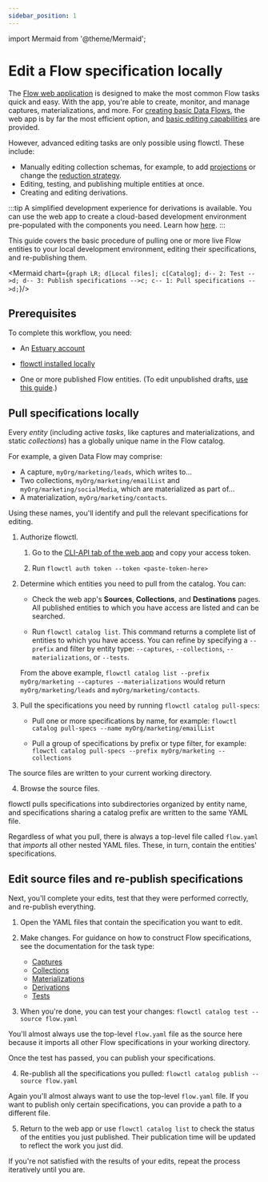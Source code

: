 ```yaml
---
sidebar_position: 1
---
```

import Mermaid from '@theme/Mermaid';

# Edit a Flow specification locally

The [Flow web application](../../concepts/web-app.md) is designed to make the most common Flow tasks quick and easy.
With the app, you're able to create, monitor, and manage captures, materializations, and more.
For [creating basic Data Flows](../create-dataflow.md), the web app is by far the most efficient option,
and [basic editing capabilities](../edit-data-flows.md) are provided.

However, advanced editing tasks are only possible using flowctl. These include:

* Manually editing collection schemas, for example, to add [projections](../../concepts/advanced/projections.md)
or change the [reduction strategy](../../reference/reduction-strategies/README.md).
* Editing, testing, and publishing multiple entities at once.
* Creating and editing derivations.

:::tip
A simplified development experience for derivations is available. You can use the web app to create a cloud-based development environment pre-populated with the components you need. Learn how [here](./create-derivation.md).
:::

This guide covers the basic procedure of pulling one or more live Flow entities to your local development environment,
editing their specifications, and re-publishing them.

<Mermaid chart={`
	graph LR;
    d[Local files];
    c[Catalog];
    d-- 2: Test -->d;
    d-- 3: Publish specifications -->c;
    c-- 1: Pull specifications -->d;
`}/>

## Prerequisites

To complete this workflow, you need:

* An [Estuary account](../../getting-started/getting-started#registration-and-setup)

* [flowctl installed locally](../../getting-started/getting-started#get-started-with-the-flow-cli)

* One or more published Flow entities. (To edit unpublished drafts, [use this guide](./edit-draft-from-webapp.md).)

## Pull specifications locally

Every *entity* (including active *tasks*, like captures and materializations, and static *collections*)
has a globally unique name in the Flow catalog.

For example, a given Data Flow may comprise:

* A capture, `myOrg/marketing/leads`, which writes to...
* Two collections, `myOrg/marketing/emailList` and `myOrg/marketing/socialMedia`, which are materialized as part of...
* A materialization, `myOrg/marketing/contacts`.

Using these names, you'll identify and pull the relevant specifications for editing.

1. Authorize flowctl.

   1. Go to the [CLI-API tab of the web app](https://dashboard.estuary.dev/admin/api) and copy your access token.

   2. Run `flowctl auth token --token <paste-token-here>`

2. Determine which entities you need to pull from the catalog. You can:

   * Check the web app's **Sources**, **Collections**, and **Destinations** pages.
  All published entities to which you have access are listed and can be searched.

   * Run `flowctl catalog list`. This command returns a complete list of entities to which you have access.
  You can refine by specifying a `--prefix` and filter by entity type:  `--captures`, `--collections`, `--materializations`, or `--tests`.

    From the above example, `flowctl catalog list --prefix myOrg/marketing --captures --materializations` would return
    `myOrg/marketing/leads` and `myOrg/marketing/contacts`.

3. Pull the specifications you need by running `flowctl catalog pull-specs`:

   * Pull one or more specifications by name, for example: `flowctl catalog pull-specs --name myOrg/marketing/emailList`

   * Pull a group of specifications by prefix or type filter, for example: `flowctl catalog pull-specs --prefix myOrg/marketing --collections`

  The source files are written to your current working directory.

4. Browse the source files.

  flowctl pulls specifications into subdirectories organized by entity name,
  and specifications sharing a catalog prefix are written to the same YAML file.

  Regardless of what you pull, there is always a top-level file called `flow.yaml` that *imports* all other nested YAML files.
  These, in turn, contain the entities' specifications.

## Edit source files and re-publish specifications

Next, you'll complete your edits, test that they were performed correctly, and re-publish everything.

1. Open the YAML files that contain the specification you want to edit.

2. Make changes. For guidance on how to construct Flow specifications, see the documentation for the task type:

   * [Captures](../../concepts/captures.md#specification)
   * [Collections](../../concepts/collections.md#specification)
   * [Materializations](../../concepts/materialization.md#specification)
   * [Derivations](../../concepts/derivations.md#specification)
   * [Tests](../../concepts/tests.md)

3. When you're done, you can test your changes:
`flowctl catalog test --source flow.yaml`

  You'll almost always use the top-level `flow.yaml` file as the source here because it imports all other Flow specifications
  in your working directory.

  Once the test has passed, you can publish your specifications.

4. Re-publish all the specifications you pulled: `flowctl catalog publish --source flow.yaml`

  Again you'll almost always want to use the top-level `flow.yaml` file. If you want to publish only certain specifications,
  you can provide a path to a different file.

5. Return to the web app or use `flowctl catalog list` to check the status of the entities you just published.
Their publication time will be updated to reflect the work you just did.

If you're not satisfied with the results of your edits, repeat the process iteratively until you are.